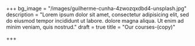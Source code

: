 +++
bg_image = "/images/guilherme-cunha-4zwozqxdbd4-unsplash.jpg"
description = "Lorem ipsum dolor sit amet, consectetur adipisicing elit, sed do eiusmod tempor incididunt ut labore. dolore magna aliqua. Ut enim ad minim veniam, quis nostrud."
draft = true
title = "Our courses-(copy)"

+++
